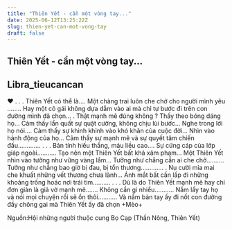 ```yaml
---
title: "Thiên Yết - cần một vòng tay..."
date: 2025-06-12T13:25:22Z
slug: thien-yet-can-mot-vong-tay
draft: false
---
```


## Thiên Yết - cần một vòng tay...

## Libra_tieucancan

♥
.
.
.
Thiên Yết có thể là....
Một chàng trai luôn che chở cho
người mình yêu ........
Hay một cô gái không dựa dẫm
vào ai mà chỉ tự bước đi trên con
đường mình đã chọn...
.
Thật mạnh mẽ đúng không ?
Thấy theo bóng dáng họ...
Cảm thấy lẩn quất sự quật cường,
không chịu lùi bước...
Nghe trong lời họ nói....
Cảm thấy sự khinh khỉnh vào khó
khăn của cuộc đời...
Nhìn vào hành động của họ...
Cảm thấy sự mạnh mẽ và sự
quyết tâm chiến đấu.............
.
.
.
Bản tính hiếu thắng, máu liều
cao....
Sự cứng cáp của lớp giáp
ngoài...........
Tạo nên một Thiên Yết bất khả
xâm phạm...
Một Thiên Yết nhìn vào tưởng
như vững vàng lắm...
Tưởng như chẳng cần ai che
chở..........
Tưởng như chẳng bao giờ bị đau,
bị tổn thương.............
.
Nụ cười mỉa mai che khuất những
vết thương chưa lành...
Ánh mắt bất cần lấp đi những
khoảng trống hoác nơi trái
tim..........
.
.
.
Dù là do Thiên Yết mạnh mẽ hay
chỉ đơn giản là giả vờ mạnh mẽ.......
Không cần gì nhiều...........
Nắm lấy tay họ và nói mọi chuyện
rồi sẽ ổn thôi...........
Và nắm bàn tay ấy đi nốt con
đường đầy chông gai mà Thiên
Yết ấy đã chọn
+Mèo+

Nguồn:Hội những người thuộc cung
Bọ Cạp (Thần Nông, Thiên Yết)